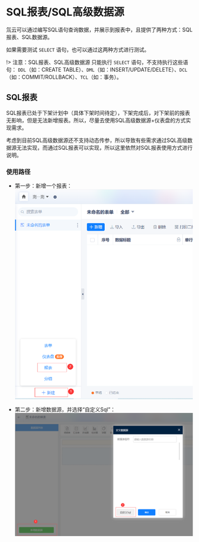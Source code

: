 # SQL报表/SQL高级数据源

氚云可以通过编写SQL语句查询数据，并展示到报表中，且提供了两种方式：SQL报表、SQL数据源。

如果需要测试 ```SELECT``` 语句，也可以通过这两种方式进行测试。

!> 注意：SQL报表、SQL高级数据源 只能执行 ```SELECT``` 语句，不支持执行这些语句： ```DDL```（如：CREATE TABLE）、```DML```（如：INSERT/UPDATE/DELETE）、```DCL```（如：COMMIT/ROLLBACK）、```TCL```（如：事务）。

## SQL报表

SQL报表已处于下架计划中（具体下架时间待定），下架完成后，对下架前的报表无影响，但是无法新增报表。所以，尽量去使用SQL高级数据源+仪表盘的方式实现需求。

考虑到目前SQL高级数据源还不支持动态传参，所以导致有些需求通过SQL高级数据源无法实现，而通过SQL报表可以实现，所以这里依然对SQL报表使用方式进行说明。

### 使用路径

* 第一步：新增一个报表：
![](../img/sql-report-1.png)

* 第二步：新增数据源，并选择“自定义Sql”：
![](../img/sql-report-2.png)
